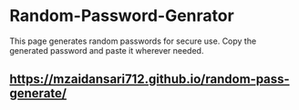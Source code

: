# Random-Password-Genrator
This page generates random passwords for secure use. Copy the generated password and paste it wherever needed. 
## https://mzaidansari712.github.io/random-pass-generate/

